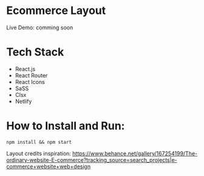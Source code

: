 # Ecommerce Layout

Live Demo: comming soon

# Tech Stack

- React.js
- React Router
- React Icons
- SaSS
- Clsx
- Netlify

# How to Install and Run:

`npm install && npm start`

Layout credits inspiration:
https://www.behance.net/gallery/167254199/The-ordinary-website-E-commerce?tracking_source=search_projects|e-commerce+website+web+design

